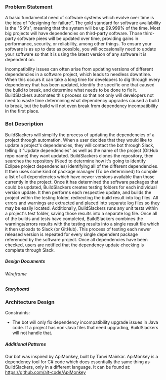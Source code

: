 ### Problem Statement

A basic fundamental need of software systems which evolve over time is the idea of "designing for failure". The gold standard for software availability is the "5 9's", meaning that the system will be up 99.999% of the time. Most big projects will have dependencies on third-party software. Those third-party software piees will be updated over time, providing gains in performance, security, or reliability, among other things. To ensure your software is as up to date as possible, you will occasionally need to update your software so that it is using the latest version of any software it is dependent on. 

Incompatibility issues can often arise from updating versions of different dependencies in a software project, which leads to needless downtime. When this occurs it can take a long time for developers to dig through every dependency that has been updated, identify the specific one that caused the build to break, and determine what needs to be done to fix it. BuildSlackers automates this process so that not only will developers not need to waste time determining what dependency upgrades caused a build to break, but the build will not even break from dependency incompatibility in the first place.

### Bot Description

BuildSlackers will simplify the process of updating the dependencies of a project through automation. When a user decides that they would like to update a project's dependencies, they will contact the bot through Slack, telling it "Update dependencies" as well as the name of the project (GitHub repo name) they want updated. BuildSlackers clones the repository, then searches the repository (Need to determine how it's going to identify Eclipse project dependencies) identifying all of the different dependencies. It then uses some kind of package manager (To be determined) to compile a list of all dependencies which have newer versions available than those currently in the project. Once it has determined the software packages that could be updated, BuildSlackers creates testing folders for each individual version update. It then performs each respective update, and builds the project within the testing folder, redirecting the build result into log files. All errors and warnings are extracted and placed into separate log files so they may be easily located. Additionally, BuildSlackers runs any unit tests within a project's test folder, saving those results into a separate log file. Once all of the builds and tests have completed, BuildSlackers combines the warnings/errors results with the testing results into a single result file which it then uploads to Slack (or GitHub). This process of testing each newer released version is repeated for every single dependent package referenced by the software project. Once all dependencies have been checked, users are notified that the dependency update checking is complete through Slack.
  
##### Design Documents

###### Wireframe


##### Storyboard


### Architecture Design


Constraints:
- The bot will only fix dependency incompatibility upgrade issues in Java code. If a project has non-Java files that need upgrading, BuildSlackers will not handle that.

##### Additional Patterns
Our bot was inspired by ApiMonkey, built by Tanvi Mainkar. ApiMonkey is a dependency tool for C# code which does essentially the same thing as BuildSlackers, only in a different language. It can be found at: https://github.com/alt-code/ApiMonkey
